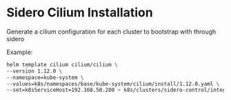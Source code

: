 # Sidero Cilium Installation

Generate a cilium configuration for each cluster to bootstrap with through sidero

Example:

```bash
helm template cilium cilium/cilium \
--version 1.12.0 \
--namespace=kube-system \
--values=k8s/namespaces/base/kube-system/cilium/install/1.12.0.yaml \
--set=k8sServiceHost=192.168.50.200 > k8s/clusters/sidero-control/integrations/cilium/talos-default.yaml
```
